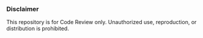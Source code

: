 ### Disclaimer  
This repository is for Code Review only. Unauthorized use, reproduction, or distribution is prohibited.

